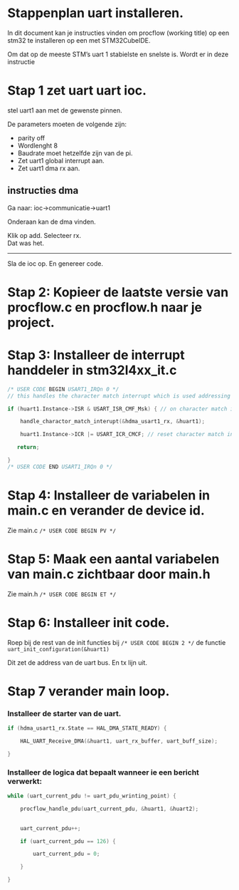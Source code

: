 # Stappenplan uart installeren. 

In dit document kan je instructies vinden om procflow (working title) op een stm32 te installeren op een met STM32CubeIDE. 

Om dat op de meeste STM’s uart 1 stabielste en snelste is. Wordt er in deze instructie  

 

# Stap 1 zet uart uart ioc. 

stel uart1 aan met de gewenste pinnen. 

De parameters moeten de volgende zijn: 
- parity off 
- Wordlenght 8 
- Baudrate moet hetzelfde zijn van de pi. 
- Zet uart1 global interrupt aan. 
- Zet uart1 dma rx aan.

 

## instructies dma 

Ga naar: ioc->communicatie->uart1  

Onderaan kan de dma vinden.  

Klik op add. 
Selecteer rx.  
Dat was het. 

---

Sla de ioc op. En genereer code. 

 
# Stap 2: Kopieer de laatste versie van procflow.c en procflow.h naar je project. 

 

# Stap 3: Installeer de interrupt handdeler in stm32l4xx_it.c  

 
```c
/* USER CODE BEGIN USART1_IRQn 0 */ 
// this handles the character match interrupt which is used addressing and start of msg 

if (huart1.Instance->ISR & USART_ISR_CMF_Msk) { // on character match interrupt  

    handle_charactor_match_interupt(&hdma_usart1_rx, &huart1); 

    huart1.Instance->ICR |= USART_ICR_CMCF; // reset character match interrupt flag 

   return; 

}
/* USER CODE END USART1_IRQn 0 */ 
```

# Stap 4: Installeer de variabelen in main.c en verander de device id. 

Zie main.c `/* USER CODE BEGIN PV */`


# Stap 5: Maak een aantal variabelen van main.c zichtbaar door main.h 

Zie main.h `/* USER CODE BEGIN ET */`
 
# Stap 6: Installeer init code. 

Roep bij de rest van de init functies bij `/* USER CODE BEGIN 2 */` de functie `uart_init_configuration(&huart1)`

Dit zet de address van de uart bus. En tx lijn uit.

# Stap 7 verander main loop. 

 

### Installeer de starter van de uart. 

 
```c
if (hdma_usart1_rx.State == HAL_DMA_STATE_READY) { 

    HAL_UART_Receive_DMA(&huart1, uart_rx_buffer, uart_buff_size); 

} 
```
 

 
### Installeer de logica dat bepaalt wanneer ie een bericht verwerkt: 

 
```c
while (uart_current_pdu != uart_pdu_wrinting_point) { 

    procflow_handle_pdu(uart_current_pdu, &huart1, &huart2); 
 

    uart_current_pdu++; 

    if (uart_current_pdu == 126) { 

        uart_current_pdu = 0; 

    } 

} 
```
 
